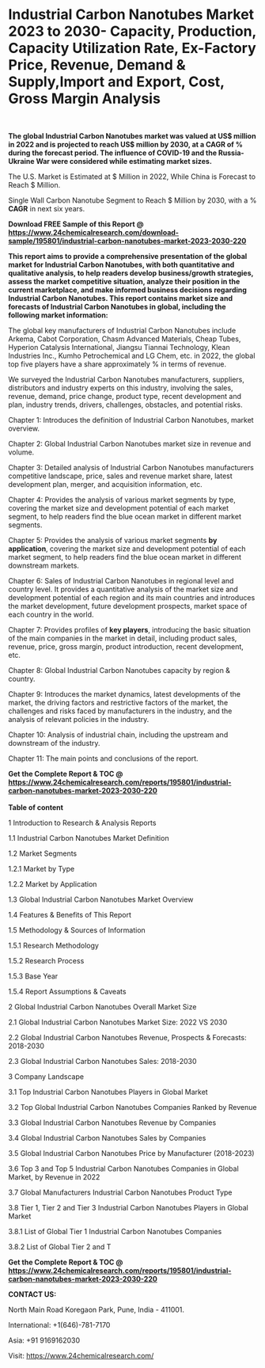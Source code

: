 <h1>Industrial Carbon Nanotubes Market 2023 to 2030- Capacity, Production, Capacity Utilization Rate, Ex-Factory Price, Revenue, Demand & Supply,Import and Export, Cost, Gross Margin Analysis</h1><br/><p><strong>The global Industrial Carbon Nanotubes market was valued at US$ million in 2022 and is projected to reach US$ million by 2030, at a <strong>CAGR</strong> of % during the forecast period. The influence of COVID-19 and the Russia-Ukraine War were considered while estimating market sizes.</strong></p><p>The U.S. Market is Estimated at $ Million in 2022, While China is Forecast to Reach $ Million.</p><p>Single Wall Carbon Nanotube Segment to Reach $ Million by 2030, with a % <strong>CAGR</strong> in next six years.</p><div><b>Download FREE Sample of this Report @ <a href="https://www.24chemicalresearch.com/download-sample/195801/industrial-carbon-nanotubes-market-2023-2030-220">https://www.24chemicalresearch.com/download-sample/195801/industrial-carbon-nanotubes-market-2023-2030-220</a></b></div><p><strong>This report aims to provide a comprehensive presentation of the global market for Industrial Carbon Nanotubes, with both quantitative and qualitative analysis, to help readers develop business/growth strategies, assess the market competitive situation, analyze their position in the current marketplace, and make informed business decisions regarding Industrial Carbon Nanotubes. This report contains market size and forecasts of Industrial Carbon Nanotubes in global, including the following market information:</strong></p><p>The global key manufacturers of Industrial Carbon Nanotubes include Arkema, Cabot Corporation, Chasm Advanced Materials, Cheap Tubes, Hyperion Catalysis International, Jiangsu Tiannai Technology, Klean Industries Inc., Kumho Petrochemical and LG Chem, etc. in 2022, the global top five players have a share approximately % in terms of revenue.</p><p>We surveyed the Industrial Carbon Nanotubes manufacturers, suppliers, distributors and industry experts on this industry, involving the sales, revenue, demand, price change, product type, recent development and plan, industry trends, drivers, challenges, obstacles, and potential risks.</p><p>Chapter 1: Introduces the definition of Industrial Carbon Nanotubes, market overview.</p><p>Chapter 2: Global Industrial Carbon Nanotubes market size in revenue and volume.</p><p>Chapter 3: Detailed analysis of Industrial Carbon Nanotubes manufacturers competitive landscape, price, sales and revenue market share, latest development plan, merger, and acquisition information, etc.</p><p>Chapter 4: Provides the analysis of various market segments by type, covering the market size and development potential of each market segment, to help readers find the blue ocean market in different market segments.</p><p>Chapter 5: Provides the analysis of various market segments <strong>by application</strong>, covering the market size and development potential of each market segment, to help readers find the blue ocean market in different downstream markets.</p><p>Chapter 6: Sales of Industrial Carbon Nanotubes in regional level and country level. It provides a quantitative analysis of the market size and development potential of each region and its main countries and introduces the market development, future development prospects, market space of each country in the world.</p><p>Chapter 7: Provides profiles of <strong>key players</strong>, introducing the basic situation of the main companies in the market in detail, including product sales, revenue, price, gross margin, product introduction, recent development, etc.</p><p>Chapter 8: Global Industrial Carbon Nanotubes capacity by region & country.</p><p>Chapter 9: Introduces the market dynamics, latest developments of the market, the driving factors and restrictive factors of the market, the challenges and risks faced by manufacturers in the industry, and the analysis of relevant policies in the industry.</p><p>Chapter 10: Analysis of industrial chain, including the upstream and downstream of the industry.</p><p>Chapter 11: The main points and conclusions of the report.</p><div><b>Get the Complete Report & TOC @ <a href="https://www.24chemicalresearch.com/reports/195801/industrial-carbon-nanotubes-market-2023-2030-220">https://www.24chemicalresearch.com/reports/195801/industrial-carbon-nanotubes-market-2023-2030-220</a></b></div><br><b>Table of content</b><p>1 Introduction to Research & Analysis Reports<br />
 
  1.1 Industrial Carbon Nanotubes Market Definition<br />
 
  1.2 Market Segments<br />
 
  1.2.1 Market by Type<br />
 
  1.2.2 Market by Application<br />
 
  1.3 Global Industrial Carbon Nanotubes Market Overview<br />
 
  1.4 Features & Benefits of This Report<br />
 
  1.5 Methodology & Sources of Information<br />
 
  1.5.1 Research Methodology<br />
 
  1.5.2 Research Process<br />
 
  1.5.3 Base Year<br />
 
  1.5.4 Report Assumptions & Caveats<br />
 
 2 Global Industrial Carbon Nanotubes Overall Market Size<br />
 
  2.1 Global Industrial Carbon Nanotubes Market Size: 2022 VS 2030<br />
 
  2.2 Global Industrial Carbon Nanotubes Revenue, Prospects & Forecasts: 2018-2030<br />
 
  2.3 Global Industrial Carbon Nanotubes Sales: 2018-2030<br />
 
 3 Company Landscape<br />
 
  3.1 Top Industrial Carbon Nanotubes Players in Global Market<br />
 
  3.2 Top Global Industrial Carbon Nanotubes Companies Ranked by Revenue<br />
 
  3.3 Global Industrial Carbon Nanotubes Revenue by Companies<br />
 
  3.4 Global Industrial Carbon Nanotubes Sales by Companies<br />
 
  3.5 Global Industrial Carbon Nanotubes Price by Manufacturer (2018-2023)<br />
 
  3.6 Top 3 and Top 5 Industrial Carbon Nanotubes Companies in Global Market, by Revenue in 2022<br />
 
  3.7 Global Manufacturers Industrial Carbon Nanotubes Product Type<br />
 
  3.8 Tier 1, Tier 2 and Tier 3 Industrial Carbon Nanotubes Players in Global Market<br />
 
  3.8.1 List of Global Tier 1 Industrial Carbon Nanotubes Companies<br />
 
  3.8.2 List of Global Tier 2 and T<br><div><b>Get the Complete Report & TOC @ <a href="https://www.24chemicalresearch.com/reports/195801/industrial-carbon-nanotubes-market-2023-2030-220">https://www.24chemicalresearch.com/reports/195801/industrial-carbon-nanotubes-market-2023-2030-220</a></b></div></p>
 
 <b>CONTACT US:</b><br>
 
 North Main Road Koregaon Park, Pune, India - 411001.<br/>
 
 International: +1(646)-781-7170<br/>
 
 Asia: +91 9169162030<br/>
 
 Visit: <a href="https://www.24chemicalresearch.com/">https://www.24chemicalresearch.com/</a>
 
 <br>